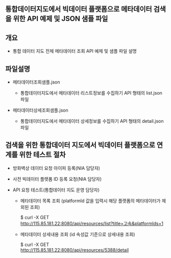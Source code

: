 ## 통합데이터지도에서 빅데이터 플랫폼으로 메타데이터 검색을 위한 API 예제 및 JSON 샘플 파일

## 개요 
- 통합 데이터 지도 전체 메타데이터 조회 API 예제 및 샘플 파일 설명

## 파일설명
- 메타데이터조회샘플.json
  - 통합데이터지도에서 메타데이터 리스트정보를 수집하기 API 형태의 list.json 파일

- 메타데이터상세조회샘플.json
  - 통합데이터지도에서 메타데이터 상세정보를 수집하기 API 형태의 detail.json 파일

## 검색을 위한 통합데이터 지도에서 빅데이터 플랫폼으로 연계를 위한 테스트 절차
- 방화벽상 데이터 요청 아이피 등록(NIA 담당자)

- 사전 빅데이터 플랫폼 ID 등록 요청(NIA 담당자)

- API 요청 테스트(통합데이터 지도 운영 담당자)
  - 메타데이터 목록 조회 (platformId 값을 입력시 해당 플랫폼의 메타데이터가 제외된 조회)
  
      $ curl -X GET \
        http://115.85.181.22:8080/api/resources/list?title=고속&platformIds=1
        
  - 메타데이터 상세내용 조회 (id 속성값 기준으로 상세내용 조회)
    
      $ curl -X GET \
        http://115.85.181.22:8080/api/resources/5388/detail
    
